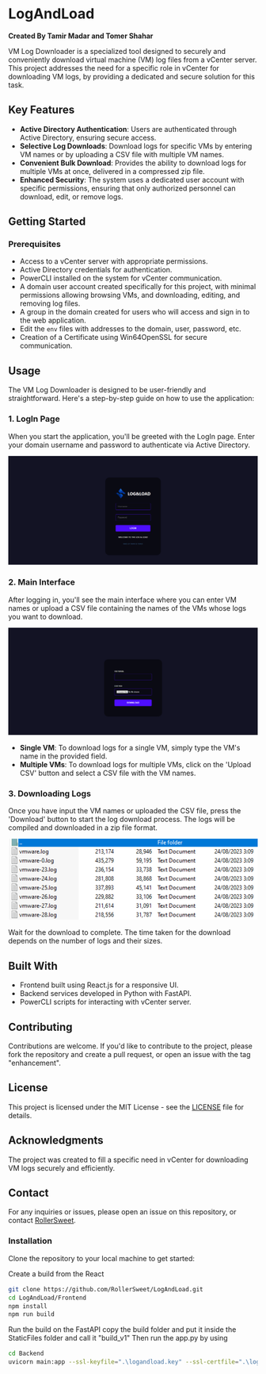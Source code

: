 # LogAndLoad

**Created By Tamir Madar and Tomer Shahar**

VM Log Downloader is a specialized tool designed to securely and conveniently download virtual machine (VM) log files from a vCenter server. This project addresses the need for a specific role in vCenter for downloading VM logs, by providing a dedicated and secure solution for this task.

## Key Features

- **Active Directory Authentication**: Users are authenticated through Active Directory, ensuring secure access.
- **Selective Log Downloads**: Download logs for specific VMs by entering VM names or by uploading a CSV file with multiple VM names.
- **Convenient Bulk Download**: Provides the ability to download logs for multiple VMs at once, delivered in a compressed zip file.
- **Enhanced Security**: The system uses a dedicated user account with specific permissions, ensuring that only authorized personnel can download, edit, or remove logs.

## Getting Started

### Prerequisites

- Access to a vCenter server with appropriate permissions.
- Active Directory credentials for authentication.
- PowerCLI installed on the system for vCenter communication.
- A domain user account created specifically for this project, with minimal permissions allowing browsing VMs, and downloading, editing, and removing log files.
- A group in the domain created for users who will access and sign in to the web application.
- Edit the `env` files with addresses to the domain, user, password, etc.
- Creation of a Certificate using Win64OpenSSL for secure communication.

## Usage

The VM Log Downloader is designed to be user-friendly and straightforward. Here's a step-by-step guide on how to use the application:

### 1. LogIn Page

When you start the application, you'll be greeted with the LogIn page. Enter your domain username and password to authenticate via Active Directory.

![LogIn Page](/Screenshots/LogAndLoadLogin.png)

### 2. Main Interface

After logging in, you'll see the main interface where you can enter VM names or upload a CSV file containing the names of the VMs whose logs you want to download.

![Main Interface](/Screenshots/LogAndLoadMain.png)

- **Single VM**: To download logs for a single VM, simply type the VM's name in the provided field.
- **Multiple VMs**: To download logs for multiple VMs, click on the 'Upload CSV' button and select a CSV file with the VM names.

### 3. Downloading Logs

Once you have input the VM names or uploaded the CSV file, press the 'Download' button to start the log download process. The logs will be compiled and downloaded in a zip file format.

![Downloading Logs](/Screenshots/LogAndLoadRar.png)

Wait for the download to complete. The time taken for the download depends on the number of logs and their sizes.

## Built With

- Frontend built using React.js for a responsive UI.
- Backend services developed in Python with FastAPI.
- PowerCLI scripts for interacting with vCenter server.

## Contributing

Contributions are welcome. If you'd like to contribute to the project, please fork the repository and create a pull request, or open an issue with the tag "enhancement".

## License

This project is licensed under the MIT License - see the [LICENSE](LICENSE) file for details.

## Acknowledgments

The project was created to fill a specific need in vCenter for downloading VM logs securely and efficiently.

## Contact

For any inquiries or issues, please open an issue on this repository, or contact [RollerSweet](https://github.com/RollerSweet).


### Installation

Clone the repository to your local machine to get started:

Create a build from the React
```bash
git clone https://github.com/RollerSweet/LogAndLoad.git
cd LogAndLoad/Frontend
npm install
npm run build
```

Run the build on the FastAPI
copy the build folder and put it inside the StaticFiles folder and call it "build_v1"
Then run the app.py by using
```bash
cd Backend
uvicorn main:app --ssl-keyfile=".\logandload.key" --ssl-certfile=".\logandload.crt" --host 0.0.0.0 --port 443 --reload
```
